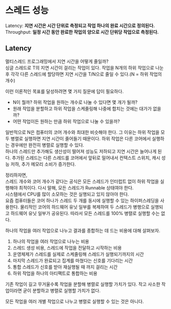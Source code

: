 # 스레드 성능
Latency: **지연 시간은 시간 단위로 측정되고 작업 하나의 완료 시간으로 정의된다.**    
Throughput: **일정 시간 동안 완료한 작업의 양으로 시간 단위당 작업으로 측정된다.**    
  
## Latency
멀티스레드 프로그래밍에서 지연 시간을 어떻게 줄일까?  
싱글 스레드로 T의 지연 시간이 걸리는 작업이 있다. 작업을 N개의 하위 작업으로 나눈 후 각각 다른 스레드에 할당하면 지연 시간을 T/N으로 줄일 수 있다.(N = 하위 작업의 개수)  
  
이런 이론적인 목표를 달성하려면 몇 가지 질문에 답이 필요하다.  
- N이 뭘까? 하위 작업을 원하는 개수로 나눌 수 있다면 몇 개가 될까?  
- 원래 작업을 분할하고 하위 작업을 스케줄링해 나중에 합치는 것에는 대가가 없을까?  
- 어떤 작업이든 원하는 만큼 하위 작업으로 나눌 수 있을까?  
  
일반적으로 N은 컴퓨터의 코어 개수와 최대한 비슷해야 한다. 그 이유는 하위 작업을 모두 병렬로 실행하면 지연 시간이 줄어들기 때문이다. 하위 작업은 다른 코어에서 실행하는 경우에만 완전히 병렬로 실행할 수 있다.  
하나의 스레드만 추가해도 생산성이 떨어져 성능도 저하되고 지연 시간은 늘어나게 된다. 추가된 스레드는 다른 스레드를 코어에서 앞뒤로 밀어내서 컨텍스트 스위치, 캐시 성능 저하, 추가 메모리 소비가 증가한다.  
  
정리하자면,  
스레드 개수와 코어 개수가 같다는 공식은 모든 스레드가 인터럽트 없이 하위 작업을 실행해야 최적이다. 다시 말해, 모든 스레드가 Runnable 상태여야 한다.  
시스템에서 CPU를 많이 소모하는 것은 실행되고 있지 않아야 한다.  
요즘 컴퓨터들은 코어 하나가 스레드 두 개를 동시에 실행할 수 있는 하이퍼스레딩을 사용한다. 물리적인 코어의 하드웨어 유닛 일부를 복제하여 두 스레드가 병행으로 실행되고 하드웨어 유닛 일부가 공유된다. 따라서 모든 스레드를 100% 병렬로 실행할 수는 없다.  
  
하나의 작업을 여러 작업으로 나누고 결과를 종합하는 데 드는 비용에 대해 살펴보자.  
1. 하나의 작업을 여러 작업으로 나누는 비용  
2. 스레드 생성 비용, 스레드에 작업을 전달하고 시작하는 비용  
3. 운영체제가 스레드를 실제로 스케줄링해 스레드가 실행되기까지의 시간  
4. 마지막 스레드가 완료되고 집계를 마쳤다는 신호를 기다리는 시간  
5. 통합 스레드가 신호를 받아 재실행될 때 까지 걸리는 시간  
6. 하위 작업을 하나의 아티팩트로 통합하는 비용  
  
기존 작업이 길고 무거울수록 작업을 분할해 병렬로 실행할 가치가 있다. 작고 사소한 작업이라면 굳이 분할하고 병렬로 실행할 가치가 없다.  
  
모든 작업을 여러 개별 작업으로 나누고 병렬로 실행할 수 있는 것은 아니다.    